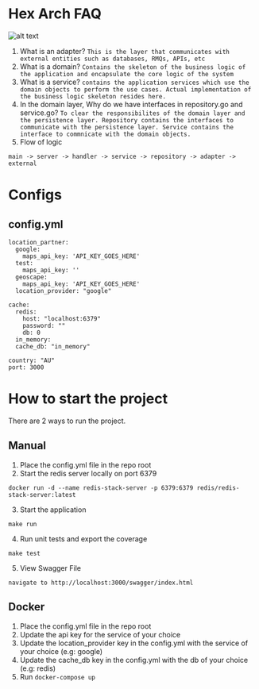 # Hex Arch FAQ

![alt text](https://vaadin.com/static/content/learning-center/learn/tutorials/ddd/03__ddd_and_hexagonal/images/hexagonal.png)

1. What is an adapter?
`This is the layer that communicates with external entities such as databases, RMQs, APIs, etc`
2. What is a domain?
`Contains the skeleton of the business logic of the application and encapsulate the core logic of the system`
3. What is a service?
`contains the application services which use the domain objects to perform the use cases. Actual implementation of the business logic skeleton resides here.`
4. In the domain layer, Why do we have interfaces in repository.go and service.go?
`To clear the responsibilites of the domain layer and the persistence layer. Repository contains the interfaces to communicate with the persistence layer. Service contains the interface to commnicate with the domain objects.`
5. Flow of logic
```
main -> server -> handler -> service -> repository -> adapter -> external
```

# Configs
## config.yml
```
location_partner:
  google:
    maps_api_key: 'API_KEY_GOES_HERE'
  test:
    maps_api_key: ''
  geoscape:
    maps_api_key: 'API_KEY_GOES_HERE'
  location_provider: "google"

cache:
  redis:
    host: "localhost:6379"
    password: ""
    db: 0
  in_memory:
  cache_db: "in_memory"

country: "AU"
port: 3000
```

# How to start the project
There are 2 ways to run the project. 

## Manual 
1. Place the config.yml file in the repo root
2. Start the redis server locally on port 6379
```
docker run -d --name redis-stack-server -p 6379:6379 redis/redis-stack-server:latest
```
3. Start the application
```
make run
```

4. Run unit tests and export the coverage
```
make test
```

5. View Swagger File
```
navigate to http://localhost:3000/swagger/index.html
```

## Docker
1. Place the config.yml file in the repo root
2. Update the api key for the service of your choice
3. Update the location_provider key in the config.yml with the service of your choice (e.g: google)
4. Update the cache_db key in the config.yml with the db of your choice (e.g: redis)
5. Run `docker-compose up`
